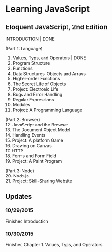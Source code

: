 # Learning JavaScript
## Eloquent JavaScript, 2nd Edition

INTRODUCTION | DONE<br>

(Part 1: Language)<br>
1. Values, Typs, and Operators | DONE<br>
2. Program Structure<br>
3. Functions<br>
4. Data Structures: Objects and Arrays<br>
5. Higher-order Functions<br>
6. The Secret Life of Objects<br>
7. Project: Electronic Life<br>
8. Bugs and Error Handling<br>
9. Regular Expressions<br>
10. Modules<br>
11. Project: A Programming Language<br>

(Part 2: Browser)<br>
12. JavaScript and the Browser<br>
13. The Document Object Model<br>
14. Handling Events<br>
15. Project: A platform Game<br>
16. Drawing on Canvas<br>
17. HTTP<br>
18. Forms and Form Field<br>
19. Project: A Paint Program<br>

(Part 3: Node)<br>
20. Node.js<br>
21. Project: Skill-Sharing Website<br>

## Updates
### 10/29/2015
Finished Introduction

### 10/30/2015
Finished Chapter 1. Values, Typs, and Operators